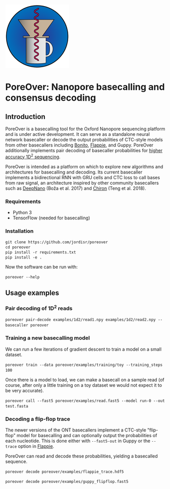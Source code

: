 ![Logo](logo.png)
# PoreOver: Nanopore basecalling and consensus decoding
## Introduction
PoreOver is a basecalling tool for the Oxford Nanopore sequencing platform and is under active development.
It can serve as a standalone neural network basecaller or decode the output probabilities of CTC-style models from other basecallers including [Bonito](https://github.com/nanoporetech/bonito), [Flappie](https://github.com/nanoporetech/flappie), and Guppy. PoreOver additionally implements pair decoding of basecaller probabilities for [higher accuracy 1D<sup>2</sup> sequencing](https://www.biorxiv.org/content/10.1101/2020.02.25.956771v1).

PoreOver is intended as a platform on which to explore new algorithms and architectures for basecalling and decoding.
Its current basecaller implements a bidirectional RNN with GRU cells and CTC loss to call bases from raw signal, an architecture inspired by other community basecallers such as [DeepNano](https://bitbucket.org/vboza/deepnano/src/master/) (Boža et al. 2017) and [Chiron](https://github.com/haotianteng/Chiron) (Teng et al. 2018).

### Requirements
* Python 3
* TensorFlow (needed for basecalling)

### Installation

~~~
git clone https://github.com/jordisr/poreover
cd poreover
pip install -r requirements.txt
pip install -e .
~~~

Now the software can be run with:

`poreover --help`

## Usage examples

### Pair decoding of 1D<sup>2</sup> reads

`poreover pair-decode examples/1d2/read1.npy examples/1d2/read2.npy --basecaller poreover `

### Training a new basecalling model

We can run a few iterations of gradient descent to train a model on a small dataset.

`poreover train --data poreover/examples/training/toy --training_steps 100`

Once there is a model to load, we can make a basecall on a sample read (of course, after only a little training on a toy dataset we would not expect it to be very accurate).

`poreover call --fast5 poreover/examples/read.fast5 --model run-0 --out test.fasta`

### Decoding a flip-flop trace

The newer versions of the ONT basecallers implement a CTC-style "flip-flop" model for basecalling and can optionally output the probabilities of each nucleotide. This is done either with `--fast5-out` in Guppy or the `--trace` option in [Flappie](https://github.com/nanoporetech/flappie).

PoreOver can read and decode these probabilities, yielding a basecalled sequence.

`poreover decode poreover/examples/flappie_trace.hdf5`

`poreover decode poreover/examples/guppy_flipflop.fast5`
